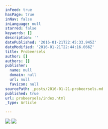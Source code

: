 ```yaml
---
inFeed: true
hasPage: true
inNav: false
inLanguage: null
starred: false
keywords: []
description: ''
datePublished: '2016-01-21T22:45:33.945Z'
dateModified: '2016-01-21T22:44:16.066Z'
title: Probeersels
author: []
authors: []
publisher:
  name: null
  domain: null
  url: null
  favicon: null
sourcePath: _posts/2016-01-21-probeersels.md
published: true
url: probeersels/index.html
_type: Article

---
```

![](https://the-grid-user-content.s3-us-west-2.amazonaws.com/b5cb3fa2-176f-4f95-851e-786604a79628.jpg)
![](https://the-grid-user-content.s3-us-west-2.amazonaws.com/ebb6d0b3-8263-4f46-b125-fdc2066f7a13.jpg)